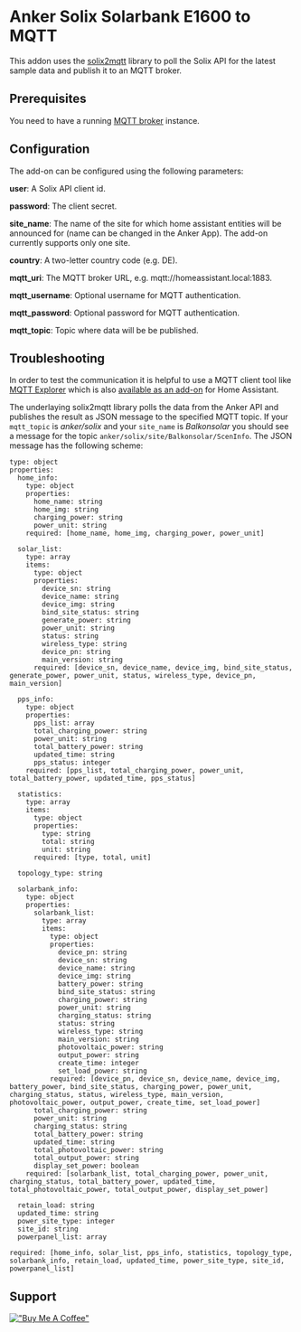 # Anker Solix Solarbank E1600 to MQTT

This addon uses the [solix2mqtt](https://github.com/tomquist/solix2mqtt) library to poll the Solix API for the latest sample data and publish it to an MQTT broker.

## Prerequisites

You need to have a running [MQTT broker](https://github.com/home-assistant/addons/tree/master/mosquitto) instance.

## Configuration

The add-on can be configured using the following parameters:

__user__: A Solix API client id.

__password__: The client secret.

__site_name__: The name of the site for which home assistant entities will be announced for (name can be changed in the Anker App). The add-on currently supports only one site.

__country__: A two-letter country code (e.g. DE).

__mqtt_uri__: The MQTT broker URL, e.g. mqtt://homeassistant.local:1883.

__mqtt_username__: Optional username for MQTT authentication.

__mqtt_password__: Optional password for MQTT authentication.

__mqtt_topic__: Topic where data will be be published.

## Troubleshooting
In order to test the communication it is helpful to use a MQTT client tool like [MQTT Explorer](https://mqtt-explorer.com/) which is also [available as an add-on](https://github.com/home-assistant/addons/tree/master/mosquitto) for Home Assistant.

The underlaying solix2mqtt library polls the data from the Anker API and publishes the result as JSON message to the specified MQTT topic. If your `` mqtt_topic`` is _anker/solix_ and your ``site_name`` is _Balkonsolar_ you should see a message for the topic ```anker/solix/site/Balkonsolar/ScenInfo```. The JSON message has the following scheme:

```
type: object
properties:
  home_info:
    type: object
    properties:
      home_name: string
      home_img: string
      charging_power: string
      power_unit: string
    required: [home_name, home_img, charging_power, power_unit]

  solar_list:
    type: array
    items:
      type: object
      properties:
        device_sn: string
        device_name: string
        device_img: string
        bind_site_status: string
        generate_power: string
        power_unit: string
        status: string
        wireless_type: string
        device_pn: string
        main_version: string
      required: [device_sn, device_name, device_img, bind_site_status, generate_power, power_unit, status, wireless_type, device_pn, main_version]

  pps_info:
    type: object
    properties:
      pps_list: array
      total_charging_power: string
      power_unit: string
      total_battery_power: string
      updated_time: string
      pps_status: integer
    required: [pps_list, total_charging_power, power_unit, total_battery_power, updated_time, pps_status]

  statistics:
    type: array
    items:
      type: object
      properties:
        type: string
        total: string
        unit: string
      required: [type, total, unit]

  topology_type: string

  solarbank_info:
    type: object
    properties:
      solarbank_list:
        type: array
        items:
          type: object
          properties:
            device_pn: string
            device_sn: string
            device_name: string
            device_img: string
            battery_power: string
            bind_site_status: string
            charging_power: string
            power_unit: string
            charging_status: string
            status: string
            wireless_type: string
            main_version: string
            photovoltaic_power: string
            output_power: string
            create_time: integer
            set_load_power: string
          required: [device_pn, device_sn, device_name, device_img, battery_power, bind_site_status, charging_power, power_unit, charging_status, status, wireless_type, main_version, photovoltaic_power, output_power, create_time, set_load_power]
      total_charging_power: string
      power_unit: string
      charging_status: string
      total_battery_power: string
      updated_time: string
      total_photovoltaic_power: string
      total_output_power: string
      display_set_power: boolean
    required: [solarbank_list, total_charging_power, power_unit, charging_status, total_battery_power, updated_time, total_photovoltaic_power, total_output_power, display_set_power]

  retain_load: string
  updated_time: string
  power_site_type: integer
  site_id: string
  powerpanel_list: array

required: [home_info, solar_list, pps_info, statistics, topology_type, solarbank_info, retain_load, updated_time, power_site_type, site_id, powerpanel_list]

```

<!-- ```
site_list:
  - site_id: string
    site_name: string
    site_img: string
    device_type_list:
      - integer
      - integer
    ms_type: integer
    power_site_type: integer
    is_allow_delete: boolean

solar_list:
  - device_sn: string
    device_name: string
    device_img: string
    bind_site_status: string
    generate_power: string
    power_unit: string
    status: string
    wireless_type: string
    device_pn: string
    main_version: string

pps_list: []

solarbank_list:
  - device_pn: string
    device_sn: string
    device_name: string
    device_img: string
    battery_power: string
    bind_site_status: string
    charging_power: string
    power_unit: string
    charging_status: string
    status: string
    wireless_type: string
    main_version: string
    photovoltaic_power: string
    output_power: string
    create_time: integer
    set_load_power: string

powerpanel_list: []
``` -->


## Support
[!["Buy Me A Coffee"](https://www.buymeacoffee.com/assets/img/custom_images/orange_img.png)](https://www.buymeacoffee.com/markusmauch)
